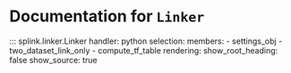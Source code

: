 
# Documentation for `Linker`

::: splink.linker.Linker
    handler: python
    selection:
      members:
        - settings_obj
        - two_dataset_link_only
        - compute_tf_table
    rendering:
      show_root_heading: false
      show_source: true
